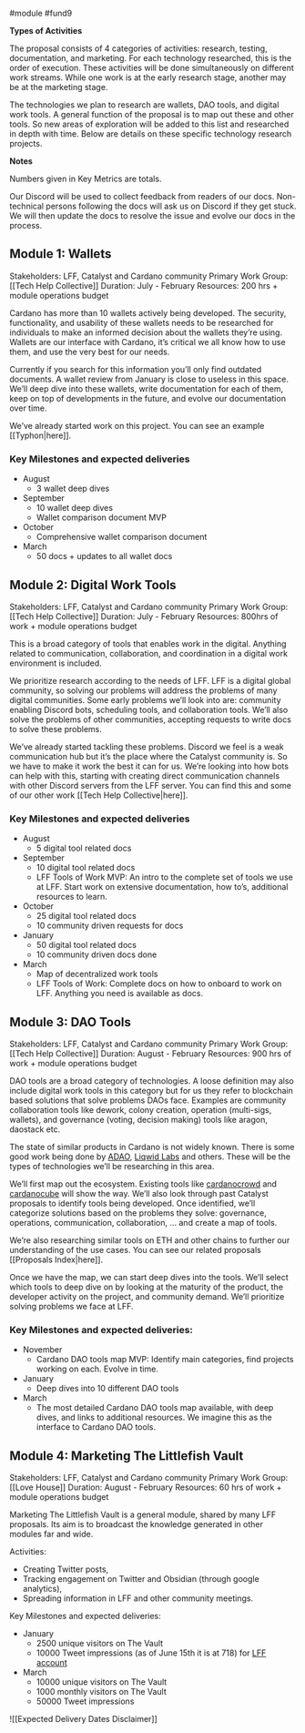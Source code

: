 #module #fund9  

**Types of Activities**

The proposal consists of 4 categories of activities: research, testing, documentation, and marketing. For each technology researched, this is the order of execution. These activities will be done simultaneously on different work streams. While one work is at the early research stage, another may be at the marketing stage. 

The technologies we plan to research are wallets, DAO tools, and digital work tools. A general function of the proposal is to map out these and other tools. So new areas of exploration will be added to this list and researched in depth with time. Below are details on these specific technology research projects. 

**Notes** 

Numbers given in Key Metrics are totals. 

Our Discord will be used to collect feedback from readers of our docs. Non-technical persons following the docs will ask us on Discord if they get stuck. We will then update the docs to resolve the issue and evolve our docs in the process.

## **Module 1: Wallets**
Stakeholders: LFF, Catalyst and Cardano community
Primary Work Group: [[Tech Help Collective]]
Duration: July - February
Resources: 200 hrs + module operations budget 
  
Cardano has more than 10 wallets actively being developed. The security, functionality, and usability of these wallets needs to be researched for individuals to make an informed decision about the wallets they’re using. Wallets are our interface with Cardano, it’s critical we all know how to use them, and use the very best for our needs.

Currently if you search for this information you’ll only find outdated documents. A wallet review from January is close to useless in this space. We’ll deep dive into these wallets, write documentation for each of them, keep on top of developments in the future, and evolve our documentation over time.

We’ve already started work on this project. You can see an example [[Typhon|here]].

### Key Milestones and expected deliveries
-   August
	-   3 wallet deep dives
-   September
	-   10 wallet deep dives
	-   Wallet comparison document MVP
-   October
	-   Comprehensive wallet comparison document
-   March
	-   50 docs + updates to all wallet docs

## **Module 2: Digital Work Tools**
Stakeholders: LFF, Catalyst and Cardano community
Primary Work Group: [[Tech Help Collective]]
Duration: July - February
Resources: 800hrs of work + module operations budget

This is a broad category of tools that enables work in the digital. Anything related to communication, collaboration, and coordination in a digital work environment is included. 

We prioritize research according to the needs of LFF. LFF is a digital global community, so solving our problems will address the problems of many digital communities. Some early problems we’ll look into are: community enabling Discord bots, scheduling tools, and collaboration tools. We’ll also solve the problems of other communities, accepting requests to write docs to solve these problems.

We’ve already started tackling these problems. Discord we feel is a weak communication hub but it’s the place where the Catalyst community is. So we have to make it work the best it can for us. We’re looking into how bots can help with this, starting with creating direct communication channels with other Discord servers from the LFF server. You can find this and some of our other work [[Tech Help Collective|here]].

### Key Milestones and expected deliveries
-   August
	-   5 digital tool related docs
-   September
	-   10 digital tool related docs
	-   LFF Tools of Work MVP: An intro to the complete set of tools we use at LFF. Start work on extensive documentation, how to’s, additional resources to learn.
-   October
	-   25 digital tool related docs
	-   10 community driven requests for docs
-   January
	-   50 digital tool related docs
	-   10 community driven docs done
-   March
	-   Map of decentralized work tools 
	-   LFF Tools of Work: Complete docs on how to onboard to work on LFF. Anything you need is available as docs.

## **Module 3: DAO Tools**

Stakeholders: LFF, Catalyst and Cardano community
Primary Work Group: [[Tech Help Collective]]
Duration: August - February
Resources: 900 hrs of work + module operations budget

DAO tools are a broad category of technologies. A loose definition may also include digital work tools in this category but for us they refer to blockchain based solutions that solve problems DAOs face. Examples are community collaboration tools like dework, colony creation, operation (multi-sigs, wallets), and governance (voting, decision making) tools like aragon, daostack etc. 

The state of similar products in Cardano is not widely known. There is some good work being done by [ADAO](https://github.com/ADAOcommunity/round-table), [Liqwid Labs](https://github.com/Liqwid-Labs/agora) and others. These will be the types of technologies we’ll be researching in this area. 

We’ll first map out the ecosystem. Existing tools like [cardanocrowd](https://cardanocrowd.com/dapps) and [cardanocube](https://www.cardanocube.io/) will show the way. We’ll also look through past Catalyst proposals to identify tools being developed. Once identified, we’ll categorize solutions based on the problems they solve: governance, operations, communication, collaboration, … and create a map of tools.

We’re also researching similar tools on ETH and other chains to further our understanding of the use cases. You can see our related proposals [[Proposals Index|here]]. 

Once we have the map, we can start deep dives into the tools. We’ll select which tools to deep dive on by looking at the maturity of the product, the developer activity on the project, and community demand. We’ll prioritize solving problems we face at LFF.

### Key Milestones and expected deliveries:
-   November
	-   Cardano DAO tools map MVP: Identify main categories, find projects working on each. Evolve in time.
-   January
	-   Deep dives into 10 different DAO tools
-   March 
	-   The most detailed Cardano DAO tools map available, with deep dives, and links to additional resources. We imagine this as the interface to Cardano DAO tools.

## **Module 4: Marketing The Littlefish Vault**
Stakeholders: LFF, Catalyst and Cardano community
Primary Work Group: [[Love House]]
Duration: August - February
Resources: 60 hrs of work + module operations budget

Marketing The Littlefish Vault is a general module, shared by many LFF proposals. Its aim is to broadcast the knowledge generated in other modules far and wide. 

Activities:
-   Creating Twitter posts, 
-   Tracking engagement on Twitter and Obsidian (through google analytics), 
-   Spreading information in LFF and other community meetings. 

  
Key Milestones and expected deliveries:
-   January
	-   2500 unique visitors on The Vault
	-   10000 Tweet impressions (as of June 15th it is at 718) for [LFF account](https://twitter.com/LittleFishDAO)
-   March
	-   10000 unique visitors on The Vault
	-   1000 monthly visitors on The Vault
	-   50000 Tweet impressions


![[Expected Delivery Dates Disclaimer]]